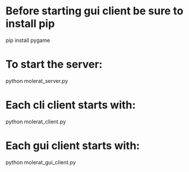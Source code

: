 
# Before starting gui client be sure to install pip
pip install pygame

# To start the server:

python molerat_server.py 

# Each cli client starts with:

python molerat_client.py

# Each gui client starts with:

python molerat_gui_client.py
